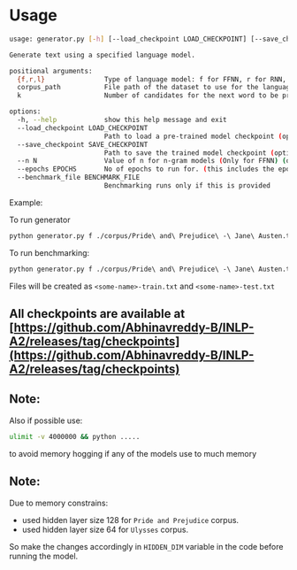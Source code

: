 # Usage

```sh
usage: generator.py [-h] [--load_checkpoint LOAD_CHECKPOINT] [--save_checkpoint SAVE_CHECKPOINT] [--n N]  [--epochs EPOCHS] [--benchmark_file BENCHMARK_FILE] {f,r,l} corpus_path k

Generate text using a specified language model.

positional arguments:
  {f,r,l}               Type of language model: f for FFNN, r for RNN, l for LSTM
  corpus_path           File path of the dataset to use for the language model
  k                     Number of candidates for the next word to be printed

options:
  -h, --help            show this help message and exit
  --load_checkpoint LOAD_CHECKPOINT
                        Path to load a pre-trained model checkpoint (optional)
  --save_checkpoint SAVE_CHECKPOINT
                        Path to save the trained model checkpoint (optional)
  --n N                 Value of n for n-gram models (Only for FFNN) (optional)
  --epochs EPOCHS       No of epochs to run for. (this includes the epochs of already trained model)
  --benchmark_file BENCHMARK_FILE
                        Benchmarking runs only if this is provided
```

Example:

To run generator

```sh
python generator.py f ./corpus/Pride\ and\ Prejudice\ -\ Jane\ Austen.txt 5 --n 5 --load_checkpoint ./checkpoints/f_p_5n_20ep.pt
```

To run benchmarking:
```sh
python generator.py f ./corpus/Pride\ and\ Prejudice\ -\ Jane\ Austen.txt 5 --n 5 --load_checkpoint ./checkpoints/f_p_5n_20ep.pt --benchmark_file ./<some name>
```

Files will be created as `<some-name>-train.txt` and `<some-name>-test.txt`

## All checkpoints are available at [https://github.com/Abhinavreddy-B/INLP-A2/releases/tag/checkpoints](https://github.com/Abhinavreddy-B/INLP-A2/releases/tag/checkpoints)

## Note:

Also if possible use:

```sh
ulimit -v 4000000 && python .....
```

to avoid memory hogging if any of the models use to much memory

## Note:

Due to memory constrains:
- used hidden layer size 128 for `Pride and Prejudice` corpus. 
- used hidden layer size 64 for `Ulysses` corpus.

So make the changes accordingly in `HIDDEN_DIM` variable in the code before running the model.